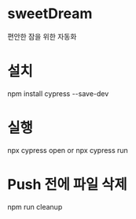 # sweetDream
편안한 잠을 위한 자동화

# 설치
npm install cypress --save-dev

# 실행
npx cypress open or npx cypress run

# Push 전에 파일 삭제
npm run cleanup 
